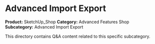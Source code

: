 # Advanced Import Export

**Product:** SketchUp_Shop
**Category:** Advanced Features Shop
**Subcategory:** Advanced Import Export

This directory contains Q&A content related to this specific subcategory.
